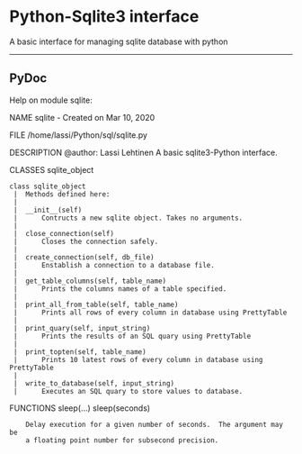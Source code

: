 # Python-Sqlite3 interface

A basic interface for managing sqlite database with python

---

## PyDoc

Help on module sqlite:

NAME
    sqlite - Created on Mar 10, 2020

FILE
    /home/lassi/Python/sql/sqlite.py

DESCRIPTION
    @author: Lassi Lehtinen
    A basic sqlite3-Python interface.

CLASSES
    sqlite_object
    
    class sqlite_object
     |  Methods defined here:
     |  
     |  __init__(self)
     |      Contructs a new sqlite object. Takes no arguments.
     |  
     |  close_connection(self)
     |      Closes the connection safely.
     |  
     |  create_connection(self, db_file)
     |      Enstablish a connection to a database file.
     |  
     |  get_table_columns(self, table_name)
     |      Prints the columns names of a table specified.
     |  
     |  print_all_from_table(self, table_name)
     |      Prints all rows of every column in database using PrettyTable
     |  
     |  print_quary(self, input_string)
     |      Prints the results of an SQL quary using PrettyTable
     |  
     |  print_topten(self, table_name)
     |      Prints 10 latest rows of every column in database using PrettyTable
     |  
     |  write_to_database(self, input_string)
     |      Executes an SQL quary to store values to database.

FUNCTIONS
    sleep(...)
        sleep(seconds)
        
        Delay execution for a given number of seconds.  The argument may be
        a floating point number for subsecond precision.


